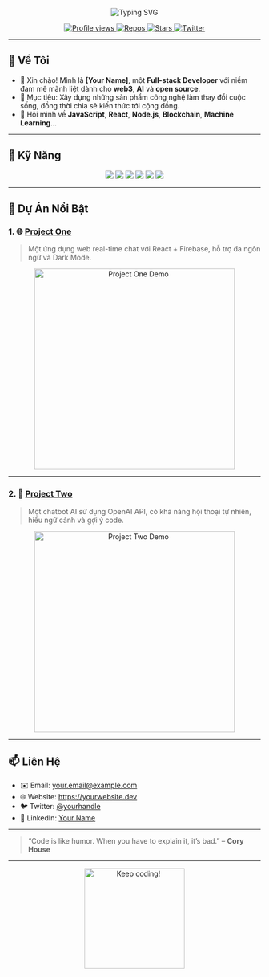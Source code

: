 <!--
  ██████╗ ██╗   ██╗███████╗████████╗██╗████████╗
  ██╔══██╗██║   ██║██╔════╝╚══██╔══╝██║╚══██╔══╝
  ██████╔╝██║   ██║███████╗   ██║   ██║   ██║   
  ██╔═══╝ ██║   ██║╚════██║   ██║   ██║   ██║   
  ██║     ╚██████╔╝███████║   ██║   ██║   ██║   
  ╚═╝      ╚═════╝ ╚══════╝   ╚═╝   ╚═╝   ╚═╝   
-->

<p align="center">
  <img src="https://readme-typing-svg.herokuapp.com?font=Fira+Code&size=32&pause=1000&color=FF6B6B&center=true&vCenter=true&width=600&lines=Xin+ch%C3%A0o!+T%C3%B4i+l%C3%A0+[Your+Name];🎉+Ch%C3%A0o+m%E1%BA%B7t+GitHub!" alt="Typing SVG"/>
</p>

<p align="center">
  <a href="https://github.com/yourusername">
    <img src="https://komarev.com/ghpvc/?username=yourusername&color=brightgreen" alt="Profile views"/>
  </a>
  <a href="https://github.com/yourusername?tab=repositories">
    <img src="https://img.shields.io/badge/Repos-42-brightgreen?style=flat-square&logo=github" alt="Repos"/>
  </a>
  <a href="https://github.com/yourusername?tab=stars">
    <img src="https://img.shields.io/badge/Stars-128-yellow?style=flat-square&logo=github" alt="Stars"/>
  </a>
  <a href="https://twitter.com/yourhandle">
    <img src="https://img.shields.io/badge/Twitter-@yourhandle-1DA1F2?style=flat-square&logo=twitter&logoColor=white" alt="Twitter"/>
  </a>
</p>

---

## 🌈 Về Tôi
- 👋 Xin chào! Mình là **[Your Name]**, một **Full-stack Developer** với niềm đam mê mãnh liệt dành cho **web3**, **AI** và **open source**.
- 🎯 Mục tiêu: Xây dựng những sản phẩm công nghệ làm thay đổi cuộc sống, đồng thời chia sẻ kiến thức tới cộng đồng.
- 💬 Hỏi mình về **JavaScript**, **React**, **Node.js**, **Blockchain**, **Machine Learning**…

---

## 🚀 Kỹ Năng
<p align="center">
  <img src="https://img.shields.io/badge/JavaScript-F7DF1E?style=flat-square&logo=javascript&logoColor=black"/>
  <img src="https://img.shields.io/badge/TypeScript-3178C6?style=flat-square&logo=typescript&logoColor=white"/>
  <img src="https://img.shields.io/badge/React-61DAFB?style=flat-square&logo=react&logoColor=black"/>
  <img src="https://img.shields.io/badge/Node.js-339933?style=flat-square&logo=node.js&logoColor=white"/>
  <img src="https://img.shields.io/badge/Solidity-363636?style=flat-square&logo=solidity&logoColor=white"/>
  <img src="https://img.shields.io/badge/Python-3776AB?style=flat-square&logo=python&logoColor=white"/>
</p>

---

## 💼 Dự Án Nổi Bật

### 1. 🌐 [Project One](https://github.com/yourusername/project-one)
> Một ứng dụng web real-time chat với React + Firebase, hỗ trợ đa ngôn ngữ và Dark Mode.

<p align="center">
  <img src="https://media.giphy.com/media/3oEjI6SIIHBdRxXI40/giphy.gif" alt="Project One Demo" width="400"/>
</p>

---

### 2. 🤖 [Project Two](https://github.com/yourusername/project-two)
> Một chatbot AI sử dụng OpenAI API, có khả năng hội thoại tự nhiên, hiểu ngữ cảnh và gợi ý code.

<p align="center">
  <img src="https://media.giphy.com/media/l41YtZOb9EUABnuqA/giphy.gif" alt="Project Two Demo" width="400"/>
</p>

---

## 📫 Liên Hệ
- ✉️ Email: your.email@example.com  
- 🌐 Website: https://yourwebsite.dev  
- 🐦 Twitter: [@yourhandle](https://twitter.com/yourhandle)  
- 💼 LinkedIn: [Your Name](https://linkedin.com/in/yourprofile)

---

> “Code is like humor. When you have to explain it, it’s bad.” – **Cory House**  

---

<p align="center">
  <img src="https://media.giphy.com/media/26xBwdIuRJiAi8VB6/giphy.gif" alt="Keep coding!" width="200"/>
</p>
